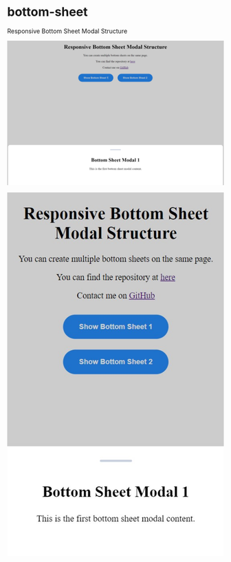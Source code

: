 # bottom-sheet
 Responsive Bottom Sheet Modal Structure


![image](images/example-1.jpg)

![image](images/example-2.jpg)
